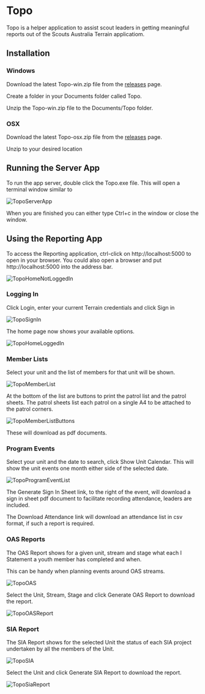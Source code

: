 # Topo
Topo is a helper application to assist scout leaders in getting meaningful reports out of the Scouts Australia Terrain applicatiom.
## Installation
### Windows
Download the latest Topo-win.zip file from the [releases](https://github.com/NomisNostab/Topo/releases) page.

Create a folder in your Documents folder called Topo.

Unzip the Topo-win.zip file to the Documents/Topo folder.
### OSX
Download the latest Topo-osx.zip file from the [releases](https://github.com/NomisNostab/Topo/releases) page.

Unzip to your desired location

## Running the Server App
To run the app server, double click the Topo.exe file.
This will open a terminal window similar to

![TopoServerApp](https://user-images.githubusercontent.com/65288066/161207943-1112f345-5fa0-4029-ae4b-06ca799ede5d.png)

When you are finished you can either type Ctrl+c in the window or close the window.

## Using the Reporting App
To access the Reporting application, ctrl-click on http://localhost:5000 to open in your browser.
You could also open a browser and put http://localhost:5000 into the address bar.

![TopoHomeNotLoggedIn](https://user-images.githubusercontent.com/65288066/161263668-009cfa43-5929-4a9b-b317-aab2ae740a94.png)


### Logging In
Click Login, enter your current Terrain credentials and click Sign in

![TopoSignIn](https://user-images.githubusercontent.com/65288066/161263902-607a1a9a-8ae4-448f-825b-10c465b885b2.png)

The home page now shows your available options.

![TopoHomeLoggedIn](https://user-images.githubusercontent.com/65288066/162437205-67e9d7fa-700b-4623-8c61-f7d6772ae711.png)
### Member Lists
Select your unit and the list of members for that unit will be shown.

![TopoMemberList](https://user-images.githubusercontent.com/65288066/161264396-ff0a43c8-530b-4e05-8adc-a022693e19a4.png)

At the bottom of the list are buttons to print the patrol list and the patrol sheets.
The patrol sheets list each patrol on a single A4 to be attached to the patrol corners.

![TopoMemberListButtons](https://user-images.githubusercontent.com/65288066/161210350-28a24a28-0cce-44ab-8009-365919552627.png)

These will download as pdf documents.

### Program Events
Select your unit and the date to search, click Show Unit Calendar. This will show the unit events one month either side of the selected date.

![TopoProgramEventList](https://user-images.githubusercontent.com/65288066/161260135-d7e3ded6-1877-45f7-a88c-d3a14b73699a.png)

The Generate Sign In Sheet link, to the right of the event, will download a sign in sheet pdf document to facilitate recording attendance, leaders are included.

The Download Attendance link will download an attendance list in csv format, if such a report is required.

### OAS Reports
The OAS Report shows for a given unit, stream and stage what each I Statement a youth member has completed and when.

This can be handy when planning events around OAS streams.

![TopoOAS](https://user-images.githubusercontent.com/65288066/161261366-2f0a592d-75c0-44b9-a343-7d18d59eddec.png)

Select the Unit, Stream, Stage and click Generate OAS Report to download the report.

![TopoOASReport](https://user-images.githubusercontent.com/65288066/161261855-99dc0f97-115c-45ee-8564-f03f7dbe4451.png)

### SIA Report
The SIA Report shows for the selected Unit the status of each SIA project undertaken by all the members of the Unit.

![TopoSIA](https://user-images.githubusercontent.com/65288066/162437825-e990677d-714e-4260-8a60-45dd479f2f9c.png)

Select the Unit and click Generate SIA Report to download the report.

![TopoSiaReport](https://user-images.githubusercontent.com/65288066/162438257-c96780b4-5dc4-4f10-9e63-03725d4ae40b.png)
